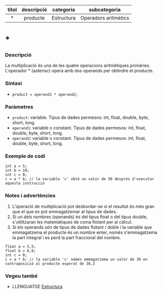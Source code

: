 
| títol | descripció | categoria | subcategoria |
| :---: | :--------: | :-------: | :----------: |
| * | producte | Estructura | Operadors aritmètics |

# *

### Descripció

La multiplicació és una de les quatre operacions aritmètiques primàries. L'operador * (asterisc) opera amb dos operands per obtindre el producte.

### Sintaxi

*  `product = operand1 * operand2;`

### Paràmetres

*  `product`: variable. Tipus de dades permesos: int, float, double, byte, short, long.  
*  `operand1`: variable o constant. Tipus de dades permesos: int, float, double, byte, short, long.  
*  `operand2`: variable o constant. Tipus de dades permesos: int, float, double, byte, short, long.

### Exemple de codi

```
int a = 5;
int b = 10;
int c = 0;
c = a * b; // la variable 'c' obté un valor de 50 després d'executar aquesta instrucció
```

### Notes i advertències

1. L'operació de multiplicació pot desbordar-se si el resultat és més gran que el que es pot emmagatzemar al tipus de dades.
2. Si un dels nombres (operands) és del tipus float o del tipus double, s'utilitzaran les matemàtiques de coma flotant per al càlcul.
3. Si els operands són de tipus de dades flotant / doble i la variable que emmagatzema el producte és un nombre enter, només s'emmagatzema la part integral i es perd la part fraccional del nombre.

```
float a = 5,5;
float b = 6,6;
int c = 0;
c = a * b; // la variable 'c' només emmagatzema un valor de 36 en contraposició al producte esperat de 36,3
```

### Vegeu també

*  LLENGUATGE [Estructura](../Estructura.md)  
